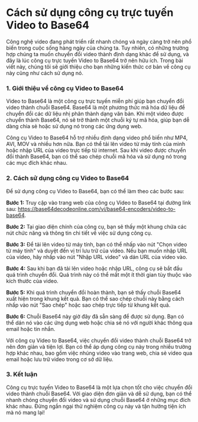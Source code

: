 Cách sử dụng công cụ trực tuyến Video to Base64
===============================================

Công nghệ video đang phát triển rất nhanh chóng và ngày càng trở nên phổ biến trong cuộc sống hàng ngày của chúng ta. Tuy nhiên, có những trường hợp chúng ta muốn chuyển đổi video thành định dạng khác để sử dụng, và đây là lúc công cụ trực tuyến Video to Base64 trở nên hữu ích. Trong bài viết này, chúng tôi sẽ giới thiệu cho bạn những kiến thức cơ bản về công cụ này cũng như cách sử dụng nó.

### 1. Giới thiệu về công cụ Video to Base64

Video to Base64 là một công cụ trực tuyến miễn phí giúp bạn chuyển đổi video thành chuỗi Base64. Base64 là một phương thức mã hóa dữ liệu để chuyển đổi các dữ liệu nhị phân thành dạng văn bản. Khi một video được chuyển thành Base64, nó sẽ trở thành một chuỗi ký tự mã hóa, giúp bạn dễ dàng chia sẻ hoặc sử dụng nó trong các ứng dụng web.

Công cụ Video to Base64 hỗ trợ nhiều định dạng video phổ biến như MP4, AVI, MOV và nhiều hơn nữa. Bạn có thể tải lên video từ máy tính của mình hoặc nhập URL của video trực tiếp từ internet. Sau khi video được chuyển đổi thành Base64, bạn có thể sao chép chuỗi mã hóa và sử dụng nó trong các mục đích khác nhau.

### 2. Cách sử dụng công cụ Video to Base64

Để sử dụng công cụ Video to Base64, bạn có thể làm theo các bước sau:

**Bước 1:** Truy cập vào trang web của công cụ Video to Base64 tại đường link sau: <https://base64decodeonline.com/vi/base64-encoders/video-to-base64>.

**Bước 2:** Tại giao diện chính của công cụ, bạn sẽ thấy một khung chứa các nút chức năng và thông tin chi tiết về việc sử dụng công cụ.

**Bước 3:** Để tải lên video từ máy tính, bạn có thể nhấp vào nút "Chọn video từ máy tính" và duyệt đến vị trí lưu trữ của video. Nếu bạn muốn nhập URL của video, hãy nhấp vào nút "Nhập URL video" và dán URL của video vào.

**Bước 4:** Sau khi bạn đã tải lên video hoặc nhập URL, công cụ sẽ bắt đầu quá trình chuyển đổi. Quá trình này có thể mất một ít thời gian tùy thuộc vào kích thước của video.

**Bước 5:** Khi quá trình chuyển đổi hoàn thành, bạn sẽ thấy chuỗi Base64 xuất hiện trong khung kết quả. Bạn có thể sao chép chuỗi này bằng cách nhấp vào nút "Sao chép" hoặc sao chép trực tiếp từ khung kết quả.

**Bước 6:** Chuỗi Base64 này giờ đây đã sẵn sàng để được sử dụng. Bạn có thể dán nó vào các ứng dụng web hoặc chia sẻ nó với người khác thông qua email hoặc tin nhắn.

Với công cụ Video to Base64, việc chuyển đổi video thành chuỗi Base64 trở nên đơn giản và tiện lợi. Bạn có thể áp dụng công cụ này trong nhiều trường hợp khác nhau, bao gồm việc nhúng video vào trang web, chia sẻ video qua email hoặc lưu trữ video trong cơ sở dữ liệu.

### 3. Kết luận

Công cụ trực tuyến Video to Base64 là một lựa chọn tốt cho việc chuyển đổi video thành chuỗi Base64. Với giao diện đơn giản và dễ sử dụng, bạn có thể nhanh chóng chuyển đổi video và sử dụng chuỗi Base64 ở những mục đích khác nhau. Đừng ngần ngại thử nghiệm công cụ này và tận hưởng tiện ích mà nó mang lại!
